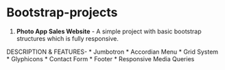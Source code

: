 # Bootstrap-projects

1. **Photo App Sales Website** -
  A simple project with basic bootstrap structures which is fully responsive.

  DESCRIPTION & FEATURES-
  	* Jumbotron
  	* Accordian Menu
  	* Grid System
  	* Glyphicons
  	* Contact Form
  	* Footer
  	* Responsive Media Queries

